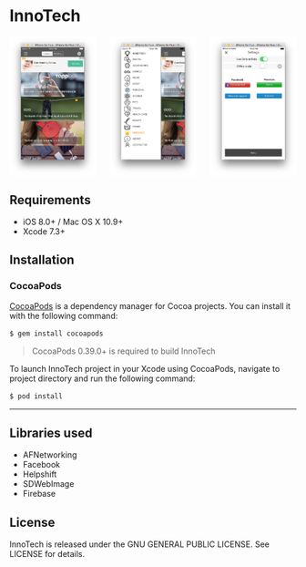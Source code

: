 # InnoTech

<p align="center">
<img align="left" src="scr1.png" height="30%" width="30%" alt=""/>
<img align="center" src="scr2.png" height="30%" width="30%" alt=""/>
<img align="right" src="scr3.png" height="30%" width="30%" alt=""/>


</p>


## Requirements

- iOS 8.0+ / Mac OS X 10.9+
- Xcode 7.3+

## Installation

### CocoaPods

[CocoaPods](http://cocoapods.org) is a dependency manager for Cocoa projects. You can install it with the following command:

```bash
$ gem install cocoapods
```

> CocoaPods 0.39.0+ is required to build InnoTech

To launch InnoTech project in your Xcode using CocoaPods, navigate to project directory and run the following command:

```bash
$ pod install
```
---

## Libraries used

- AFNetworking
- Facebook
- Helpshift
- SDWebImage
- Firebase

## License

InnoTech is released under the GNU GENERAL PUBLIC LICENSE. See LICENSE for details.
